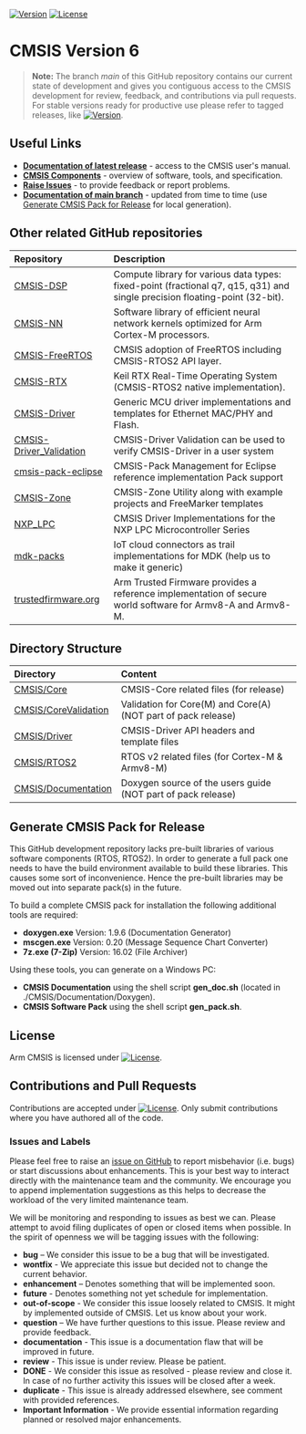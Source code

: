 [![Version](https://img.shields.io/github/v/release/arm-software/CMSIS_6)](https://github.com/ARM-software/CMSIS_6/releases/latest) [![License](https://img.shields.io/github/license/arm-software/CMSIS_6)](https://github.com/ARM-software/CMSIS_6/blob/main/LICENSE)

# CMSIS Version 6

> **Note:** The branch *main* of this GitHub repository contains our current state of development and gives you contiguous access to the CMSIS development for review, feedback, and contributions via pull requests. For stable versions ready for productive use please refer to tagged releases, like [![Version](https://img.shields.io/github/v/release/arm-software/CMSIS_6?display_name=release&label=%20&sort=semver)](https://github.com/ARM-software/CMSIS_6/releases/latest).

## Useful Links

- [**Documentation of latest release**](https://arm-software.github.io/CMSIS_6/) -  access to the CMSIS user's manual.
- [**CMSIS Components**](https://arm-software.github.io/CMSIS_6/latest/General/index.html#cmsis_components) - overview of software, tools, and specification.
- [**Raise Issues**](https://github.com/ARM-software/CMSIS_6#issues-and-labels) - to provide feedback or report problems.
- [**Documentation of main branch**](https://arm-software.github.io/CMSIS_6/main/General/index.html) - updated from time to time (use [Generate CMSIS Pack for Release](https://github.com/ARM-software/CMSIS_6#generate-cmsis-pack-for-release) for local generation).

## Other related GitHub repositories

| Repository                  | Description                                               |
|:--------------------------- |:--------------------------------------------------------- |
| [CMSIS-DSP](https://github.com/ARM-software/CMSIS-DSP)                      | Compute library for various data types: fixed-point (fractional q7, q15, q31) and single precision floating-point (32-bit).
| [CMSIS-NN](https://github.com/ARM-software/CMSIS-NN)                        | Software library of efficient neural network kernels optimized for Arm Cortex-M processors.
| [CMSIS-FreeRTOS](https://github.com/arm-software/CMSIS-FreeRTOS)            | CMSIS adoption of FreeRTOS including CMSIS-RTOS2 API layer.
| [CMSIS-RTX](https://github.com/arm-software/CMSIS-rtx)                      | Keil RTX Real-Time Operating System (CMSIS-RTOS2 native implementation).
| [CMSIS-Driver](https://github.com/arm-software/CMSIS-Driver)                | Generic MCU driver implementations and templates for Ethernet MAC/PHY and Flash.  |
| [CMSIS-Driver_Validation](https://github.com/ARM-software/CMSIS-Driver_Validation) | CMSIS-Driver Validation can be used to verify CMSIS-Driver in a user system |
| [cmsis-pack-eclipse](https://github.com/ARM-software/cmsis-pack-eclipse)    | CMSIS-Pack Management for Eclipse reference implementation Pack support  |
| [CMSIS-Zone](https://github.com/ARM-software/CMSIS-Zone)                    | CMSIS-Zone Utility along with example projects and FreeMarker templates         |
| [NXP_LPC](https://github.com/ARM-software/NXP_LPC)                          | CMSIS Driver Implementations for the NXP LPC Microcontroller Series       |
| [mdk-packs](https://github.com/mdk-packs)                                   | IoT cloud connectors as trail implementations for MDK (help us to make it generic)|
| [trustedfirmware.org](https://www.trustedfirmware.org/)                     | Arm Trusted Firmware provides a reference implementation of secure world software for Armv8-A and Armv8-M.|

## Directory Structure

Directory                                      | Content
:----------------------------------------------|:---------------------------------------------------------
[CMSIS/Core](./CMSIS/Core)                     | CMSIS-Core related files (for release)
[CMSIS/CoreValidation](./CMSIS/CoreValidation) | Validation for Core(M) and Core(A) (NOT part of pack release)  
[CMSIS/Driver](./CMSIS/Driver)                 | CMSIS-Driver API headers and template files
[CMSIS/RTOS2](./CMSIS/RTOS2)                   | RTOS v2 related files (for Cortex-M & Armv8-M)
[CMSIS/Documentation](./CMSIS/Documentation)   | Doxygen source of the users guide (NOT part of pack release)  

## Generate CMSIS Pack for Release

This GitHub development repository lacks pre-built libraries of various software components (RTOS, RTOS2).
In order to generate a full pack one needs to have the build environment available to build these libraries.
This causes some sort of inconvenience. Hence the pre-built libraries may be moved out into separate pack(s)
in the future.

To build a complete CMSIS pack for installation the following additional tools are required:

- **doxygen.exe**    Version: 1.9.6 (Documentation Generator)
- **mscgen.exe**     Version: 0.20  (Message Sequence Chart Converter)
- **7z.exe (7-Zip)** Version: 16.02 (File Archiver)

Using these tools, you can generate on a Windows PC:

- **CMSIS Documentation** using the shell script **gen_doc.sh** (located in ./CMSIS/Documentation/Doxygen).
- **CMSIS Software Pack** using the shell script **gen_pack.sh**.

## License

Arm CMSIS is licensed under [![License](https://img.shields.io/github/license/arm-software/CMSIS_6?label)](https://github.com/ARM-software/CMSIS_6/blob/main/LICENSE).

## Contributions and Pull Requests

Contributions are accepted under [![License](https://img.shields.io/github/license/arm-software/CMSIS_6?label)](https://github.com/ARM-software/CMSIS_6/blob/main/LICENSE). Only submit contributions where you have authored all of the code.

### Issues and Labels

Please feel free to raise an [issue on GitHub](https://github.com/ARM-software/CMSIS_6/issues)
to report misbehavior (i.e. bugs) or start discussions about enhancements. This
is your best way to interact directly with the maintenance team and the community.
We encourage you to append implementation suggestions as this helps to decrease the
workload of the very limited maintenance team.

We will be monitoring and responding to issues as best we can.
Please attempt to avoid filing duplicates of open or closed items when possible.
In the spirit of openness we will be tagging issues with the following:

- **bug** – We consider this issue to be a bug that will be investigated.
- **wontfix** - We appreciate this issue but decided not to change the current behavior.
- **enhancement** – Denotes something that will be implemented soon.
- **future** - Denotes something not yet schedule for implementation.
- **out-of-scope** - We consider this issue loosely related to CMSIS. It might by implemented outside of CMSIS. Let us know about your work.
- **question** – We have further questions to this issue. Please review and provide feedback.
- **documentation** - This issue is a documentation flaw that will be improved in future.
- **review** - This issue is under review. Please be patient.
- **DONE** - We consider this issue as resolved - please review and close it. In case of no further activity this issues will be closed after a week.
- **duplicate** - This issue is already addressed elsewhere, see comment with provided references.
- **Important Information** - We provide essential information regarding planned or resolved major enhancements.
